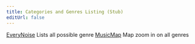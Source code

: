 ```yaml
---
title: Categories and Genres Listing (Stub)
editUrl: false
---
```


[EveryNoise](https://everynoise.com/) Lists all possible genre
[MusicMap](https://musicmap.info/) Map zoom in on all genres
